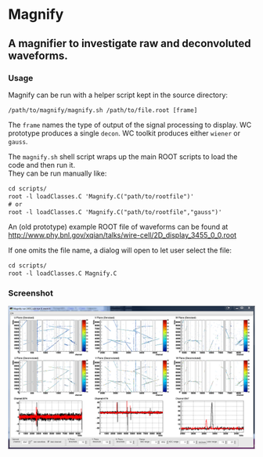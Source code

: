 # Magnify

## A magnifier to investigate raw and deconvoluted waveforms.

### Usage

Magnify can be run with a helper script kept in the source directory:

```
/path/to/magnify/magnify.sh /path/to/file.root [frame]
```

The `frame` names the type of output of the signal processing to display.
WC prototype produces a single `decon`.
WC toolkit produces either `wiener` or `gauss`.

The `magnify.sh` shell script wraps up the main ROOT scripts to load the code and then run it.  
They can be run manually like:

```
cd scripts/
root -l loadClasses.C 'Magnify.C("path/to/rootfile")'
# or
root -l loadClasses.C 'Magnify.C("path/to/rootfile","gauss")'
```

An (old prototype) example ROOT file of waveforms can be found at http://www.phy.bnl.gov/xqian/talks/wire-cell/2D_display_3455_0_0.root

If one omits the file name, a dialog will open to let user select the file:
```
cd scripts/
root -l loadClasses.C Magnify.C
```

### Screenshot

![screenshot](data/screenshot.png?raw=true "Screenshot")

